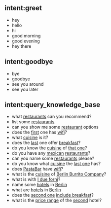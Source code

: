 ## intent:greet
- hey
- hello
- hi
- good morning
- good evening
- hey there

## intent:goodbye
- bye
- goodbye
- see you around
- see you later

## intent:query_knowledge_base
- what [restaurants](object_type:restaurant) can you recommend?
- list some [restaurants](object_type:restaurant)
- can you show me some [restaurant](object_type:restaurant) options
- does the [first](mention:1) one has [wifi](attribute)?
- what [cuisine](attribute) is it?
- does the [last](mention:LAST) one offer [breakfast](attribute:breakfast-included)?
- do you know the [cuisine](attribute) of [that one](mention)?
- do you have any [mexican](cuisine) [restaurants](object_type:restaurant)?
- can you name some [restaurants](object_type:restaurant) please?
- do you know what [cuisine](attribute) the [last one](mention:LAST) has?
- does [PastaBar](restaurant) have [wifi](attribute)?
- what is the [cuisine](attribute) of [Berlin Burrito Company](restaurant)?
- what is with [I due forni](restaurant)?
- name some [hotels](object_type:hotel) in [Berlin](city)
- what are [hotels](object_type:hotel) in [Berlin](city)
- does the [second one](mention:2) [include breakfast](breakfast-included)?
- what is the [price range](price-range) of the [second](mention:2) hotel?